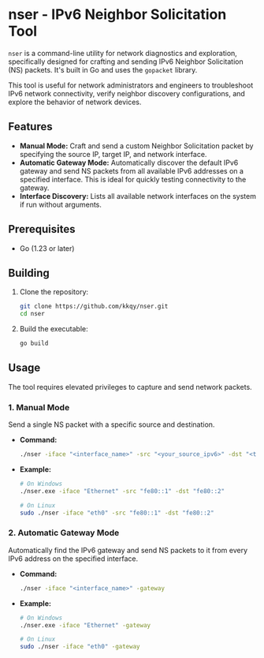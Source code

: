 # nser - IPv6 Neighbor Solicitation Tool

`nser` is a command-line utility for network diagnostics and exploration, specifically designed for crafting and sending IPv6 Neighbor Solicitation (NS) packets. It's built in Go and uses the `gopacket` library.

This tool is useful for network administrators and engineers to troubleshoot IPv6 network connectivity, verify neighbor discovery configurations, and explore the behavior of network devices.

## Features

-   **Manual Mode:** Craft and send a custom Neighbor Solicitation packet by specifying the source IP, target IP, and network interface.
-   **Automatic Gateway Mode:** Automatically discover the default IPv6 gateway and send NS packets from all available IPv6 addresses on a specified interface. This is ideal for quickly testing connectivity to the gateway.
-   **Interface Discovery:** Lists all available network interfaces on the system if run without arguments.

## Prerequisites

-   Go (1.23 or later)

## Building

1.  Clone the repository:
    ```sh
    git clone https://github.com/kkqy/nser.git
    cd nser
    ```

2.  Build the executable:
    ```sh
    go build
    ```

## Usage

The tool requires elevated privileges to capture and send network packets.

### 1. Manual Mode

Send a single NS packet with a specific source and destination.

*   **Command:**
    ```sh
    ./nser -iface "<interface_name>" -src "<your_source_ipv6>" -dst "<target_ipv6>"
    ```
*   **Example:**
    ```sh
    # On Windows
    ./nser.exe -iface "Ethernet" -src "fe80::1" -dst "fe80::2"

    # On Linux
    sudo ./nser -iface "eth0" -src "fe80::1" -dst "fe80::2"
    ```

### 2. Automatic Gateway Mode

Automatically find the IPv6 gateway and send NS packets to it from every IPv6 address on the specified interface.

*   **Command:**
    ```sh
    ./nser -iface "<interface_name>" -gateway
    ```
*   **Example:**
    ```sh
    # On Windows
    ./nser.exe -iface "Ethernet" -gateway

    # On Linux
    sudo ./nser -iface "eth0" -gateway
    ```
